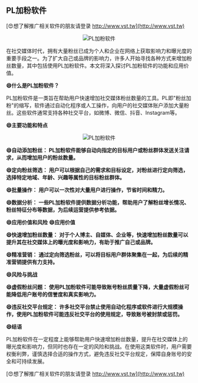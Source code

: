 ## **PL加粉软件**

[😍想了解推广相关软件的朋友请登录 http://www.vst.tw](http://www.vst.tw)

 <center><img src="https://vst.tw/MP4/tuiguang/png/6.png" alt="PL加粉软件"></center>

在社交媒体时代，拥有大量粉丝已成为个人和企业在网络上获取影响力和曝光度的重要手段之一。为了扩大自己或品牌的影响力，许多人开始寻找各种方式来增加粉丝数量，其中包括使用PL加粉软件。本文将深入探讨PL加粉软件的功能和应用价值。

**😄什么是PL加粉软件？**

PL加粉软件是一类旨在帮助用户快速增加社交媒体粉丝数量的工具。PL即"粉丝加粉"的缩写，软件通过自动化程序或人工操作，向用户的社交媒体账户添加大量粉丝。这些软件通常支持各种社交平台，如微博、微信、抖音、Instagram等。

**😄主要功能和特点**

 <center><img src="https://vst.tw/MP4/tuiguang/png/5.png" alt="PL加粉软件"></center>

**😄自动添加粉丝： PL加粉软件能够自动向指定的目标用户或粉丝群体发送关注请求，从而增加用户的粉丝数量。**

**😄定向粉丝筛选： 用户可以根据自己的需求和目标设定，对粉丝进行定向筛选，选择特定地域、年龄、兴趣等属性的目标粉丝群体。**

**😄批量操作： 用户可以一次性对大量用户进行操作，节省时间和精力。**

**😄数据分析： 一些PL加粉软件提供数据分析功能，帮助用户了解粉丝增长情况、粉丝特征分布等数据，为后续运营提供参考依据。**

**😄应用价值和风险**
**😄应用价值**

**😄快速增加粉丝数量： 对于个人博主、自媒体、企业等，快速增加粉丝数量可以提升其在社交媒体上的曝光度和影响力，有助于推广自己或品牌。**

**😄精准营销： 通过定向筛选粉丝，可以将目标用户群体聚集在一起，为后续的精准营销提供有力支持。**

**😄风险与挑战**

**😄虚假粉丝问题： 使用PL加粉软件可能导致账号粉丝质量下降，大量虚假粉丝可能降低用户账号的信誉度和真实影响力。**

**😄违反社交平台规定： 许多社交平台禁止使用自动化程序或软件进行大规模操作，使用PL加粉软件可能违反社交平台的使用规定，导致账号被封禁或惩罚。**

**😄结语**

PL加粉软件在一定程度上能够帮助用户快速增加粉丝数量，提升在社交媒体上的曝光度和影响力，但同时也存在一定的风险和挑战。在使用这类软件时，用户需要权衡利弊，谨慎选择合适的操作方式，避免违反社交平台规定，保障自身账号的安全和可持续发展。

[😍想了解推广相关软件的朋友请登录 http://www.vst.tw](http://www.vst.tw)



